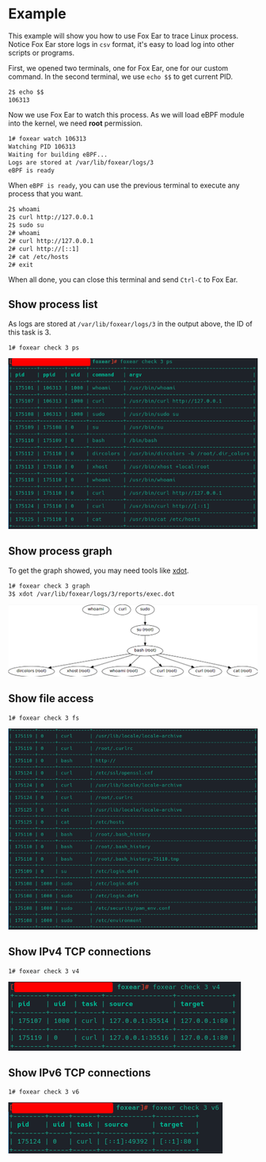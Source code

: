 # Example

This example will show you how to use Fox Ear to trace Linux process. Notice Fox Ear store logs in `csv` format, it's easy to load log into other scripts or programs.

First, we opened two terminals, one for Fox Ear, one for our custom command. In the second terminal, we use `echo $$` to get current PID.

```shell
2$ echo $$
106313
```

Now we use Fox Ear to watch this process. As we will load eBPF module into the kernel, we need **root** permission.

```shell
1# foxear watch 106313
Watching PID 106313
Waiting for building eBPF...
Logs are stored at /var/lib/foxear/logs/3
eBPF is ready
```

When `eBPF is ready`, you can use the previous terminal to execute any process that you want.

```shell
2$ whoami
2$ curl http://127.0.0.1
2$ sudo su
2# whoami
2# curl http://127.0.0.1
2# curl http://[::1]
2# cat /etc/hosts
2# exit
```

When all done, you can close this terminal and send `Ctrl-C` to Fox Ear.

## Show process list

As logs are stored at `/var/lib/foxear/logs/3` in the output above, the ID of this task is 3.

```shell
1# foxear check 3 ps
```

![ps](./images/ps.png)

## Show process graph

To get the graph showed, you may need tools like [xdot](https://github.com/jrfonseca/xdot.py).

```shell
1# foxear check 3 graph
3$ xdot /var/lib/foxear/logs/3/reports/exec.dot
```

![graph](./images/graph.png)

## Show file access

```shell
1# foxear check 3 fs
```

![ps](./images/fs.png)

## Show IPv4 TCP connections

```shell
1# foxear check 3 v4
```

![ps](./images/v4.png)

## Show IPv6 TCP connections

```shell
1# foxear check 3 v6
```

![ps](./images/v6.png)